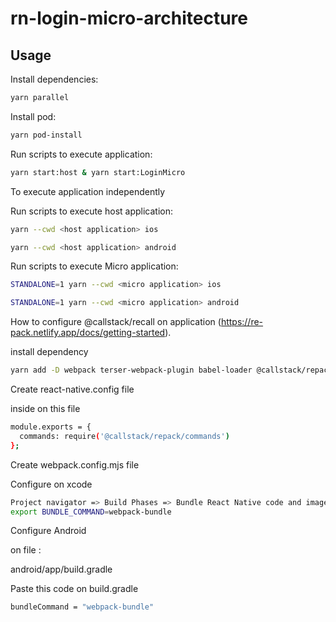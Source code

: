 # rn-login-micro-architecture

## Usage

Install dependencies:

```bash
yarn parallel
```

Install pod:

```bash
yarn pod-install
```

Run scripts to execute application:

```bash
yarn start:host & yarn start:LoginMicro
```

To execute application independently

Run scripts to execute host application:

```bash
yarn --cwd <host application> ios
```

```bash
yarn --cwd <host application> android
```

Run scripts to execute Micro application:

```bash
STANDALONE=1 yarn --cwd <micro application> ios
```

```bash
STANDALONE=1 yarn --cwd <micro application> android
```

How to configure @callstack/recall on application (https://re-pack.netlify.app/docs/getting-started).

install dependency

```bash
yarn add -D webpack terser-webpack-plugin babel-loader @callstack/repack
```

Create react-native.config file

inside on this file

```bash
module.exports = {
  commands: require('@callstack/repack/commands')
};
```

Create webpack.config.mjs file

Configure on xcode

```bash
Project navigator => Build Phases => Bundle React Native code and images
export BUNDLE_COMMAND=webpack-bundle
```

Configure Android

on file :

android/app/build.gradle

Paste this code on build.gradle

```bash
bundleCommand = "webpack-bundle"
```
